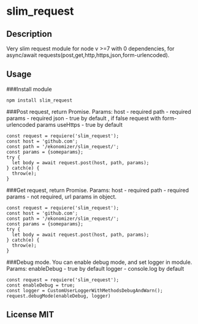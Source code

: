# slim_request
## Description
Very slim request module for node v >=7 with 0 dependencies, for async/await requests(post,get,http,https,json,form-urlencoded).

## Usage
###Install module
```
npm install slim_request
```
###Post request, return Promise.
Params: 
host - required
path - required
params - required
json - true by default , if false request with form-urlencoded params
useHttps - true by default

```
const request = requiere('slim_request');
const host = 'github.com';
const path = '/ekonomizer/slim_request/';
const params = {someparams};
try {
  let body = await request.post(host, path, params); 
} catch(e) {
  throw(e);
}
```

###Get request, return Promise.
Params:
host - required
path - required
params - not required, url params in object.
```
const request = requiere('slim_request');
const host = 'github.com';
const path = '/ekonomizer/slim_request/';
const params = {someparams};
try {
  let body = await request.post(host, path, params);
} catch(e) {
  throw(e);
}
```

###Debug mode. You can enable debug mode, and set logger in module.
Params:
enableDebug - true by default
logger - console.log by default
```
const request = requiere('slim_request');
const enableDebug = true;
const logger = CustomUserLoggerWithMethodsDebugAndWarn();
request.debugMode(enableDebug, logger)
```
## License MIT
